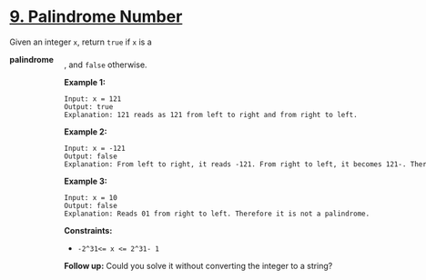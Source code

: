 # [9. Palindrome Number](https://leetcode.com/problems/palindrome-number/description/)

Given an integer `x`, return `true` if `x` is a <div aria-expanded="false" data-headlessui-state="" id="headlessui-popover-button-:rt:">**palindrome** <div style="position: fixed; z-index: 40; inset: 0px auto auto 0px; transform: translate(324px, 182px);">, and `false` otherwise.

**Example 1:** 

```
Input: x = 121
Output: true
Explanation: 121 reads as 121 from left to right and from right to left.
```

**Example 2:** 

```
Input: x = -121
Output: false
Explanation: From left to right, it reads -121. From right to left, it becomes 121-. Therefore it is not a palindrome.
```

**Example 3:** 

```
Input: x = 10
Output: false
Explanation: Reads 01 from right to left. Therefore it is not a palindrome.
```

**Constraints:** 

- `-2^31<= x <= 2^31- 1`

**Follow up:**  Could you solve it without converting the integer to a string?
